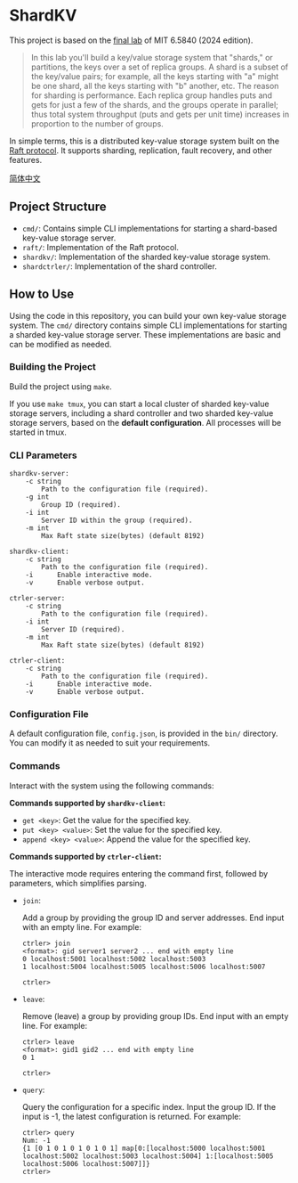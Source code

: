 # ShardKV 

This project is based on the [final lab](https://pdos.csail.mit.edu/6.824/labs/lab-shard.html) of MIT 6.5840 (2024 edition).

> In this lab you'll build a key/value storage system that "shards," or partitions, the keys over a set of replica groups. A shard is a subset of the key/value pairs; for example, all the keys starting with "a" might be one shard, all the keys starting with "b" another, etc. The reason for sharding is performance. Each replica group handles puts and gets for just a few of the shards, and the groups operate in parallel; thus total system throughput (puts and gets per unit time) increases in proportion to the number of groups.

In simple terms, this is a distributed key-value storage system built on the [Raft protocol](https://raft.github.io/). It supports sharding, replication, fault recovery, and other features.

[简体中文](README-zh_cn.md)

## Project Structure

- `cmd/`: Contains simple CLI implementations for starting a shard-based key-value storage server.
- `raft/`: Implementation of the Raft protocol.
- `shardkv/`: Implementation of the sharded key-value storage system.
- `shardctrler/`: Implementation of the shard controller.

## How to Use

Using the code in this repository, you can build your own key-value storage system. The `cmd/` directory contains simple CLI implementations for starting a sharded key-value storage server. These implementations are basic and can be modified as needed.

### Building the Project

Build the project using `make`.

If you use `make tmux`, you can start a local cluster of sharded key-value storage servers, including a shard controller and two sharded key-value storage servers, based on the **default configuration**. All processes will be started in tmux.

### CLI Parameters

```plaintext
shardkv-server:
    -c string
        Path to the configuration file (required).
    -g int
        Group ID (required).
    -i int
        Server ID within the group (required).
    -m int
        Max Raft state size(bytes) (default 8192)

shardkv-client:
    -c string
        Path to the configuration file (required).
    -i      Enable interactive mode.
    -v      Enable verbose output.

ctrler-server:
    -c string
        Path to the configuration file (required).
    -i int
        Server ID (required).
    -m int
        Max Raft state size(bytes) (default 8192)

ctrler-client:
    -c string
        Path to the configuration file (required).
    -i      Enable interactive mode.
    -v      Enable verbose output.
```

### Configuration File

A default configuration file, `config.json`, is provided in the `bin/` directory. You can modify it as needed to suit your requirements.

### Commands

Interact with the system using the following commands:

**Commands supported by `shardkv-client`:**

- `get <key>`: Get the value for the specified key.
- `put <key> <value>`: Set the value for the specified key.
- `append <key> <value>`: Append the value for the specified key.

**Commands supported by `ctrler-client`:**

The interactive mode requires entering the command first, followed by parameters, which simplifies parsing.

- `join`:

    Add a group by providing the group ID and server addresses. End input with an empty line. For example:
    ```
    ctrler> join
    <format>: gid server1 server2 ... end with empty line
    0 localhost:5001 localhost:5002 localhost:5003
    1 localhost:5004 localhost:5005 localhost:5006 localhost:5007

    ctrler>
    ```

- `leave`:

    Remove (leave) a group by providing group IDs. End input with an empty line. For example:
    ```
    ctrler> leave
    <format>: gid1 gid2 ... end with empty line
    0 1

    ctrler>
    ```

- `query`:

    Query the configuration for a specific index. Input the group ID. If the input is -1, the latest configuration is returned. For example:
    ```
    ctrler> query
    Num: -1
    {1 [0 1 0 1 0 1 0 1 0 1] map[0:[localhost:5000 localhost:5001 localhost:5002 localhost:5003 localhost:5004] 1:[localhost:5005 localhost:5006 localhost:5007]]}
    ctrler>
    ```